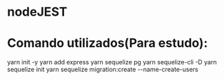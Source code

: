 # nodeJEST

# Comando utilizados(Para estudo):
yarn init -y
yarn add express
yarn sequelize pg
yarn sequelize-cli -D
yarn sequelize init
yarn sequelize migration:create --name-create-users